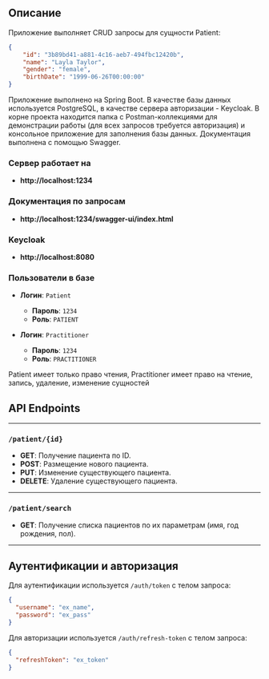 ## Описание
Приложение выполняет CRUD запросы для сущности Patient:
```json
{
    "id": "3b89bd41-a881-4c16-aeb7-494fbc12420b",
    "name": "Layla Taylor",
    "gender": "female",
    "birthDate": "1999-06-26T00:00:00"
}
```
Приложение выполнено на Spring Boot. В качестве базы данных используется PostgreSQL, в качестве сервера авторизации - Keycloak. В корне проекта находится папка с Postman-коллекциями для демонстрации работы (для всех запросов требуется авторизация) и консольное приложение для заполнения базы данных. Документация выполнена с помощью Swagger.

### Сервер работает на
- **http://localhost:1234**

### Документация по запросам
- **http://localhost:1234/swagger-ui/index.html**

### Keycloak
- **http://localhost:8080**

### Пользователи в базе
- **Логин**: `Patient`
  - **Пароль**: `1234`
  - **Роль**: `PATIENT`

- **Логин**: `Practitioner`
  - **Пароль**: `1234`
  - **Роль**: `PRACTITIONER`

Patient имеет только право чтения, Practitioner имеет право на чтение, запись, удаление, изменение сущностей

## API Endpoints

---

### `/patient/{id}`
- **GET**: Получение пациента по ID.
- **POST**: Размещение нового пациента.
- **PUT**: Изменение существующего пациента.
- **DELETE**: Удаление существующего пациента.

---

### `/patient/search`
- **GET**: Получение списка пациентов по их параметрам (имя, год рождения, пол).

---
## Аутентификации и авторизация
Для аутентификации используется `/auth/token` с телом запроса:

```json
{
  "username": "ex_name",
  "password": "ex_pass"
}
```
Для авторизации используется `/auth/refresh-token` с телом запроса:

```json
{
  "refreshToken": "ex_token"
}
```
